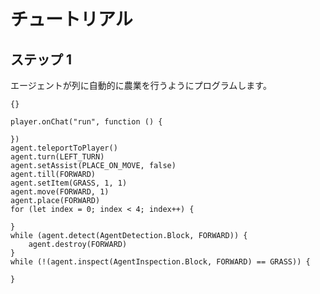 # チュートリアル

## ステップ 1
エージェントが列に自動的に農業を行うようにプログラムします。

```template
{}
```

```ghost
player.onChat("run", function () {
	
})
agent.teleportToPlayer()
agent.turn(LEFT_TURN)
agent.setAssist(PLACE_ON_MOVE, false)
agent.till(FORWARD)
agent.setItem(GRASS, 1, 1)
agent.move(FORWARD, 1)
agent.place(FORWARD)
for (let index = 0; index < 4; index++) {
	
}
while (agent.detect(AgentDetection.Block, FORWARD)) {
    agent.destroy(FORWARD)
}
while (!(agent.inspect(AgentInspection.Block, FORWARD) == GRASS)) {
	
}
```